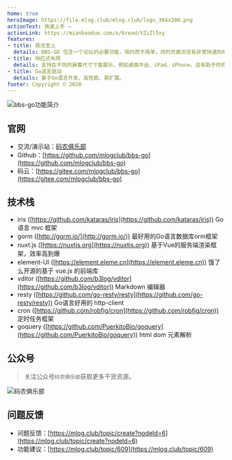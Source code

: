 ```yaml
---
home: true
heroImage: https://file.mlog.club/mlog.club/logo_364x200.png
actionText: 快速上手 →
actionLink: https://mianbaoduo.com/o/bread/YZiZl5xy
features:
- title: 简洁至上
  details: BBS-GO 包含一个论坛的必要功能，简约而不简单，同时页面浏览有非常快速的响应。
- title: 响应式布局
  details: 支持在不同的屏幕尺寸下面展示，例如桌面平台、iPad、iPhone，这有助于你的网站内容往各类移动平台推广。
- title: Go语言驱动
  details: 基于Go语言开发，高性能、易扩展。
footer: Copyright © 2020
---
```


![bbs-go功能简介](https://file.mlog.club/images/2021/11/12/8754103189670afe659f88d5596c8f2a.png)

## 官网

- 交流/演示站：[码农俱乐部](https://mlog.club)
- Github：[https://github.com/mlogclub/bbs-go](https://github.com/mlogclub/bbs-go)
- 码云：[https://gitee.com/mlogclub/bbs-go](https://gitee.com/mlogclub/bbs-go)

## 技术栈

- iris ([https://github.com/kataras/iris](https://github.com/kataras/iris)) Go语言 mvc 框架
- gorm ([http://gorm.io/](http://gorm.io/)) 最好用的Go语言数据库orm框架
- nuxt.js ([https://nuxtjs.org](https://nuxtjs.org)) 基于Vue的服务端渲染框架，效率高到爆
- element-UI ([https://element.eleme.cn](https://element.eleme.cn)) 饿了么开源的基于 vue.js 的前端库
- vditor ([https://github.com/b3log/vditor](https://github.com/b3log/vditor)) Markdown 编辑器
- resty ([https://github.com/go-resty/resty](https://github.com/go-resty/resty)) Go语言好用的 http-client
- cron ([https://github.com/robfig/cron](https://github.com/robfig/cron)) 定时任务框架
- goquery ([https://github.com/PuerkitoBio/goquery](https://github.com/PuerkitoBio/goquery)) html dom 元素解析

## 公众号

> 关注公众号`码农俱乐部`获取更多干货资源。

![码农俱乐部](https://open.weixin.qq.com/qr/code?username=gh_950827012b8d)

## 问题反馈

- 问题反馈：[https://mlog.club/topic/create?nodeId=6](https://mlog.club/topic/create?nodeId=6)
- 功能建议：[https://mlog.club/topic/609](https://mlog.club/topic/609)
